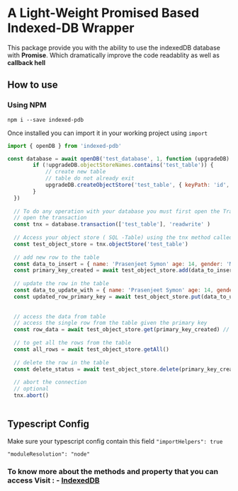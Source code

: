 # A Light-Weight Promised Based Indexed-DB Wrapper

This package provide you with the ability to use the indexedDB database with **Promise**. Which dramatically improve the code readablity as well as **callback hell** 

## How to use

### Using NPM

`npm i --save indexed-pdb`

Once installed you can import it in your working project using `import`

```JavaScript
import { openDB } from 'indexed-pdb'

const database = await openDB('test_database', 1, function (upgradeDB) {
        if (!upgradeDB.objectStoreNames.contains('test_table')) {
            // create new table
            // table do not already exit
            upgradeDB.createObjectStore('test_table', { keyPath: 'id', autoIncrement: true })
        }
  })
  
  // To do any operation with your database you must first open the Transaction ( standard IndexedDB requirement)
  // open the transaction 
  const tnx = database.transaction(['test_table'], 'readwrite' )
  
  // Access your object store ( SQL -Table) using the tnx method called as `objectStore('table name')`
  const test_object_store = tnx.objectStore('test_table')
  
  // add new row to the table
  const data_to_insert = { name: 'Prasenjeet Symon' age: 14, gender: 'Male'}
  const primary_key_created = await test_object_store.add(data_to_insert)
  
  // update the row in the table
  const data_to_update_with = { name: 'Prasenjeet Symon' age: 14, gender: 'Other'}
  const updated_row_primary_key = await test_object_store.put(data_to_update_with, primary_key_created)
  
  
  // access the data from table
  // access the single row from the table given the primary key
  const row_data = await test_object_store.get(primary_key_created) // row_data = { name: 'Prasenjeet Symon' age: 14, gender: 'Other' ,}
  
  // to get all the rows from the table
  const all_rows = await test_object_store.getAll()
  
  // delete the row in the table
  const delete_status = await test_object_store.delete(primary_key_created) // delete_status = 'OK'
  
  // abort the connection 
  // optional
  tnx.abort()
  
```

## Typescript Config
Make sure your typescript config contain this field
`"importHelpers": true`

`"moduleResolution": "node"`


### To know more about the methods and property that you can access Visit : - [IndexedDB](https://developer.mozilla.org/en-US/docs/Web/API/IndexedDB_API/Basic_Concepts_Behind_IndexedDB)
